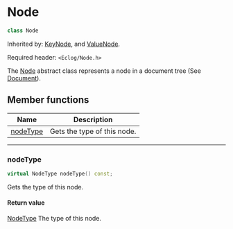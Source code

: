 # Node

```c++
class Node
```

Inherited by: [KeyNode](KeyNode.md), and [ValueNode](ValueNode.md).

Required header: `<Eclog/Node.h>`

The [Node](Node.md) abstract class represents a node in a document tree (See [Document](Document.md)).

## Member functions

| Name | Description |
| ---- | ---- |
| [nodeType](#nodetype) | Gets the type of this node. |

* * *

### nodeType

```c++
virtual NodeType nodeType() const;
```

Gets the type of this node.

#### Return value

[NodeType](NodeType.md) The type of this node.


